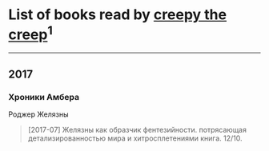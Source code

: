 # List of books read by [creepy the creep](http://steamcommunity.com/id/altagona/)<sup>1</sup>
---

## 2017

### Хроники Амбера
Роджер Желязны
> [2017-07] Желязны как образчик фентезийности. потрясающая детализированностью мира и хитросплетениями книга. 12/10.



